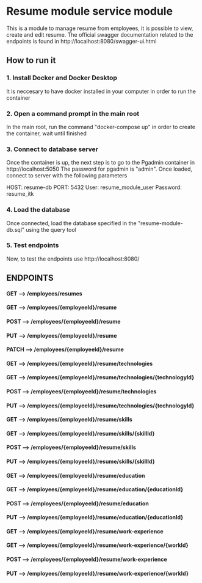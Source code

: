 # Resume module service module

This is a module to manage resume from employees, it is possible to view, create and edit resume. 
The official swagger documentation related to the endpoints is found in http://localhost:8080/swagger-ui.html

## How to run it

### 1. Install Docker and Docker Desktop
It is neccesary to have docker installed in your computer in order to run the container 

### 2. Open a command prompt in the main root
In the main root, run the command "docker-compose up" in order to create the container, wait until finished

### 3. Connect to database server
Once the container is up, the next step is to go to the Pgadmin container in http://localhost:5050
The password for pgadmin is "admin". Once loaded, connect to server with the following parameters

HOST: resume-db
PORT: 5432
User: resume_module_user
Password: resume_itk

### 4. Load the database 
Once connected, load the database specified in the "resume-module-db.sql" using the query tool

### 5. Test endpoints
Now, to test the endpoints use http://localhost:8080/

## ENDPOINTS 

#### GET --> /employees/resumes
#### GET --> /employees/{employeeId}/resume
#### POST --> /employees/{employeeId}/resume
#### PUT --> /employees/{employeeId}/resume
#### PATCH --> /employees/{employeeId}/resume
#### 
#### GET --> /employees/{employeeId}/resume/technologies
#### GET --> /employees/{employeeId}/resume/technologies/{technologyId}
#### POST --> /employees/{employeeId}/resume/technologies
#### PUT --> /employees/{employeeId}/resume/technologies/{technologyId}
#### 
#### GET --> /employees/{employeeId}/resume/skills
#### GET --> /employees/{employeeId}/resume/skills/{skillId}
#### POST --> /employees/{employeeId}/resume/skills
#### PUT --> /employees/{employeeId}/resume/skills/{skillId}
#### 
#### GET --> /employees/{employeeId}/resume/education
#### GET --> /employees/{employeeId}/resume/education/{educationId}
#### POST --> /employees/{employeeId}/resume/education
#### PUT --> /employees/{employeeId}/resume/education/{educationId}
#### 
#### GET --> /employees/{employeeId}/resume/work-experience
#### GET --> /employees/{employeeId}/resume/work-experience/{workId}
#### POST --> /employees/{employeeId}/resume/work-experience
#### PUT --> /employees/{employeeId}/resume/work-experience/{workId}